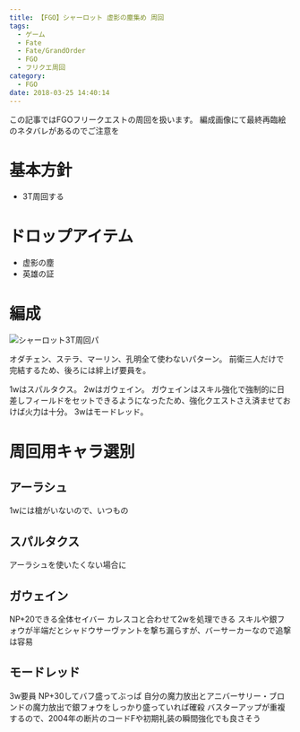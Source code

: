 ```yaml
---
title: 【FGO】シャーロット 虚影の塵集め 周回
tags:
  - ゲーム
  - Fate
  - Fate/GrandOrder
  - FGO
  - フリクエ周回
category:
  - FGO
date: 2018-03-25 14:40:14
---
```



この記事ではFGOフリークエストの周回を扱います。
編成画像にて最終再臨絵のネタバレがあるのでご注意を

<!-- more -->

# 基本方針

* 3T周回する

# ドロップアイテム

* 虚影の塵
* 英雄の証

# 編成

![シャーロット3T周回パ](charlotte-dust.png "シャーロット3T周回パ")

オダチェン、ステラ、マーリン、孔明全て使わないパターン。
前衛三人だけで完結するため、後ろには絆上げ要員を。

1wはスパルタクス。
2wはガウェイン。
ガウェインはスキル強化で強制的に日差しフィールドをセットできるようになったため、強化クエストさえ済ませておけば火力は十分。
3wはモードレッド。

# 周回用キャラ選別

## アーラシュ

1wには槍がいないので、いつもの

## スパルタクス

アーラシュを使いたくない場合に

## ガウェイン

NP+20できる全体セイバー
カレスコと合わせて2wを処理できる
スキルや銀フォウが半端だとシャドウサーヴァントを撃ち漏らすが、バーサーカーなので追撃は容易

## モードレッド

3w要員
NP+30してバフ盛ってぶっぱ
自分の魔力放出とアニバーサリー・ブロンドの魔力放出で銀フォウをしっかり盛っていれば確殺
バスターアップが重複するので、2004年の断片のコードFや初期礼装の瞬間強化でも良さそう
